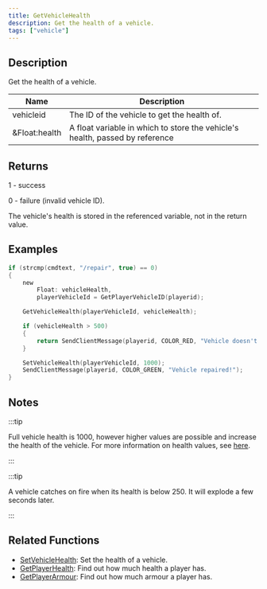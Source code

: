 ```yaml
---
title: GetVehicleHealth
description: Get the health of a vehicle.
tags: ["vehicle"]
---
```


## Description

Get the health of a vehicle.

| Name          | Description                                                                  |
| ------------- | ---------------------------------------------------------------------------- |
| vehicleid     | The ID of the vehicle to get the health of.                                  |
| &Float:health | A float variable in which to store the vehicle's health, passed by reference |

## Returns

1 - success

0 - failure (invalid vehicle ID).

The vehicle's health is stored in the referenced variable, not in the return value.

## Examples

```c
if (strcmp(cmdtext, "/repair", true) == 0)
{
    new
        Float: vehicleHealth,
        playerVehicleId = GetPlayerVehicleID(playerid);

    GetVehicleHealth(playerVehicleId, vehicleHealth);

    if (vehicleHealth > 500)
    {
        return SendClientMessage(playerid, COLOR_RED, "Vehicle doesn't need repairing!");
    }

    SetVehicleHealth(playerVehicleId, 1000);
    SendClientMessage(playerid, COLOR_GREEN, "Vehicle repaired!");
}
```

## Notes

:::tip

Full vehicle health is 1000, however higher values are possible and increase the health of the vehicle. For more information on health values, see [here](../resources/vehiclehealth.md).

:::

:::tip

A vehicle catches on fire when its health is below 250. It will explode a few seconds later.

:::

## Related Functions

- [SetVehicleHealth](SetVehicleHealth.md): Set the health of a vehicle.
- [GetPlayerHealth](GetPlayerHealth.md): Find out how much health a player has.
- [GetPlayerArmour](GetPlayerArmour.md): Find out how much armour a player has.
